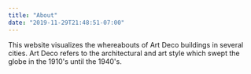 ```yaml
---
title: "About"
date: "2019-11-29T21:48:51-07:00"
---
```

This website visualizes the whereabouts of Art Deco buildings in several cities. Art Deco refers to the architectural and art style which swept the globe in the 1910's until the 1940's.
